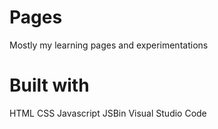 # Pages
Mostly my learning pages and experimentations

# Built with
HTML
CSS
Javascript
JSBin
Visual Studio Code
